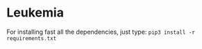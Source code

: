 # Leukemia
For installing fast all the dependencies, just type: ```pip3 install -r requirements.txt```
